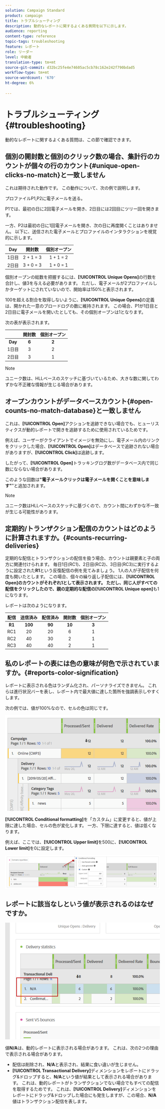```yaml
---
solution: Campaign Standard
product: campaign
title: トラブルシューティング
description: 動的なレポートに関するよくある質問を以下に示します。
audience: reporting
content-type: reference
topic-tags: troubleshooting
feature: レポート
role: リーダー
level: 中級者
translation-type: tm+mt
source-git-commit: d32bc25fe4e74605ac5cb78c162e242f790bdad5
workflow-type: tm+mt
source-wordcount: '670'
ht-degree: 6%

---
```



# トラブルシューティング{#troubleshooting}

動的なレポートに関するよくある質問は、この節で確認できます。

## 個別の開封数と個別のクリック数の場合、集計行のカウントが個々の行のカウント{#unique-open-clicks-no-match}と一致しません

これは期待された動作です。
この動作について、次の例で説明します。

プロファイルP1,P2に電子メールを送る。

P1では、最初の日に2回電子メールを開き、2日目には2回目にツリー回を開きます。

一方、P2は最初の日に1回電子メールを開き、次の日に再度開くことはありません。
以下に、送信された電子メールとプロファイルのインタラクションを視覚的に示します。

<table> 
 <thead> 
  <tr> 
   <th align="center"> <strong>Day</strong> <br /> </th> 
   <th align="center"> <strong>開封数</strong> <br /> </th> 
   <th align="center"> <strong>個別オープン</strong> <br /> </th> 
  </tr> 
 </thead> 
 <tbody> 
  <tr> 
   <td align="center"> 1日目<br /> </td> 
   <td align="center"> 2 + 1 = 3<br /> </td> 
   <td align="center"> 1 + 1 = 2<br /> </td> 
  </tr> 
  <tr> 
   <td align="center"> 2日目<br /> </td> 
   <td align="center"> 3 + 0 = 3<br /> </td> 
   <td align="center"> 1 + 0 = 1<br /> </td> 
  </tr>
 </tbody> 
</table>

個別オープンの総数を把握するには、**[!UICONTROL Unique Opens]**&#x200B;の行数を合計し、値3を与える必要があります。 ただし、電子メールが2プロファイルしかターゲットにされていないので、開始率は150%と表示されます。

100を超える割合を取得しないように、**[!UICONTROL Unique Opens]**&#x200B;の定義は、開かれた一意のブロードログの数に維持されます。 この場合、P1が1日目と2日目に電子メールを開いたとしても、その個別オープンは1となります。

次の表が表示されます。

<table> 
 <thead> 
  <tr> 
   <th align="center"> <strong></strong> <br /> </th> 
   <th align="center"> <strong>開封数</strong> <br /> </th> 
   <th align="center"> <strong>個別オープン</strong> <br /> </th> 
  </tr> 
 </thead> 
 <tbody> 
  <tr> 
   <td align="center"> <strong> Day </strong><br /> </td> 
   <td align="center"> <strong> 6  </strong><br /> </td> 
   <td align="center"> <strong> 2</strong><br /> </td>
  </tr> 
  <tr>
  <tr> 
   <td align="center"> 1日目<br /> </td> 
   <td align="center"> 3<br /> </td> 
   <td align="center"> 2<br /> </td>
  </tr> 
  <tr> 
   <td align="center"> 2日目<br /> </td> 
   <td align="center"> 3<br /> </td> 
   <td align="center"> 1<br /> </td> 
  </tr> 
 </tbody> 
</table>

>[!NOTE]
>
>ユニーク数は、HLLベースのスケッチに基づいているため、大きな数に関してわずかな不正確な情報が生じる場合があります。

## オープンカウントがデータベースカウント{#open-counts-no-match-database}と一致しません

これは、**[!UICONTROL Open]**&#x200B;アクションを追跡できない場合でも、ヒューリスティクスが動的レポートで開きを追跡するために使用されているためです。

例えば、ユーザーがクライアントでイメージを無効にし、電子メール内のリンクをクリックした場合、**[!UICONTROL Open]**&#x200B;はデータベースで追跡されない場合がありますが、**[!UICONTROL Click]**&#x200B;は追跡します。

したがって、**[!UICONTROL Open]**&#x200B;トラッキングログ数がデータベース内で同じ数にならない場合があります。

このような回数は&#x200B;**&quot;電子メールクリックは電子メールを開くことを意味します&quot;**&quot;と追加されます。

>[!NOTE]
>
>ユニーク数はHLLベースのスケッチに基づくので、カウント間にわずかな不一致が生じる可能性があります。

## 定期的/トランザクション配信のカウントはどのように計算されますか。{#counts-recurring-deliveries}

定期的な配信とトランザクションの配信を扱う場合、カウントは親要素と子の両方に関連付けられます。
毎日1日(RC1)、2日目(RC2)、3日目(RC3)に実行するように設定された**R1**という反復配信の例を見てみましょう。
1人の人が子配信を何度も開いたとします。 この場合、個々の繰り返し子配信には、**[!UICONTROL Open]**のカウントがそれぞれ1として表示されます。
ただし、同じ人がすべての配信をクリックしたので、親の定期的な配信の**[!UICONTROL Unique open]**&#x200B;も1になります。

レポートは次のようになります。

<table> 
 <thead> 
  <tr> 
   <th align="center"> <strong>配信</strong> <br /> </th> 
   <th align="center"> <strong>送信済み</strong> <br /> </th> 
   <th align="center"> <strong>配信済み</strong> <br /> </th>
   <th align="center"> <strong>開封数</strong> <br /> </th> 
   <th align="center"> <strong>個別オープン</strong> <br /> </th>
  </tr> 
 </thead> 
 <tbody> 
  <tr> 
   <td align="center"> <strong>R1<br/> </td> 
   <td align="center"> <strong>100<br/> </td> 
   <td align="center"> <strong>90<br/> </td> 
   <td align="center"> <strong>10<br/> </td> 
   <td align="center"> <strong>3<br/> </td> 
  </tr> 
  <tr> 
   <td align="center"> RC1<br/> </td> 
   <td align="center"> 20<br /> </td> 
   <td align="center"> 20<br /> </td> 
   <td align="center"> 6<br /> </td> 
   <td align="center"> 1<br /> </td> 
  </tr>
    <tr> 
   <td align="center"> RC2<br /> </td> 
   <td align="center"> 40<br /> </td> 
   <td align="center"> 30<br /> </td> 
   <td align="center"> 2<br /> </td> 
   <td align="center"> 1<br /> </td> 
  </tr> 
    <tr> 
   <td align="center"> RC3<br /> </td> 
   <td align="center"> 40<br /> </td> 
   <td align="center"> 40<br /> </td> 
   <td align="center"> 2<br /> </td> 
   <td align="center"> 1<br /> </td> 
  </tr> 
 </tbody> 
</table>

## 私のレポートの表には色の意味が何色で示されていますか。{#reports-color-signification}

レポートに表示される色はランダム化され、パーソナライズできません。 これらは進行状況バーを表し、レポート内で最大値に達した箇所を強調表示しやすくします。

次の例では、値が100%なので、セルの色は同じです。

![](assets/troubleshooting_1.png)

**[!UICONTROL Conditional formatting]**&#x200B;を「カスタム」に変更すると、値が上限に達した場合、セルの色が変化します。 一方、下限に達すると、値は低くなります。

例えば、ここでは、**[!UICONTROL Upper limit]**&#x200B;を500に、**[!UICONTROL Lower limit]**&#x200B;を0に設定します。

![](assets/troubleshooting_2.png)

## レポートに該当なしという値が表示されるのはなぜですか。

![](assets/troubleshooting_3.png)

値&#x200B;**N/A**&#x200B;は、動的レポートに表示される場合があります。 これは、次の2つの理由で表示される場合があります。

* 配信は削除され、**N/A**&#x200B;と表示され、結果に食い違いが生じません。
* **[!UICONTROL Transactional Delivery]**&#x200B;ディメンションをレポートにドラッグ&amp;ドロップすると、**N/A**という値が結果として表示される場合があります。 これは、動的レポートがトランザクションでない場合でもすべての配信を取得するためです。
これは、**[!UICONTROL Delivery]**&#x200B;ディメンションをレポートにドラッグ&amp;ドロップした場合にも発生しますが、この場合、**N/A**&#x200B;値はトランザクション配信を表します。
